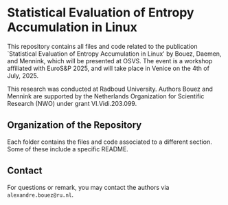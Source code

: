 # Statistical Evaluation of Entropy Accumulation in Linux

This repository contains all files and code related to the publication `Statistical Evaluation of Entropy Accumulation in Linux' by Bouez, Daemen, and Mennink, which will be presented at OSVS. The event is a workshop affiliated with EuroS&P 2025, and will take place in Venice on the 4th of July, 2025.

This research was conducted at Radboud University. Authors Bouez and Mennink are supported by the Netherlands Organization for Scientific Research (NWO) under grant VI.Vidi.203.099.

## Organization of the Repository

Each folder contains the files and code associated to a different section. Some of these include a specific README.

## Contact

For questions or remark, you may contact the authors via `alexandre.bouez@ru.nl`.